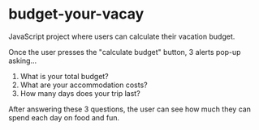 # budget-your-vacay

JavaScript project where users can calculate their vacation budget.

Once the user presses the "calculate budget" button, 3 alerts pop-up asking...

1. What is your total budget?
2. What are your accommodation costs?
3. How many days does your trip last?

After answering these 3 questions, the user can see how much they can spend each day on food and fun.  
